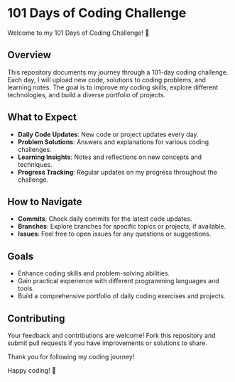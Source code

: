 # 101 Days of Coding Challenge

Welcome to my 101 Days of Coding Challenge! 🎉

## Overview

This repository documents my journey through a 101-day coding challenge. Each day, I will upload new code, solutions to coding problems, and learning notes. The goal is to improve my coding skills, explore different technologies, and build a diverse portfolio of projects.

## What to Expect

- **Daily Code Updates**: New code or project updates every day.
- **Problem Solutions**: Answers and explanations for various coding challenges.
- **Learning Insights**: Notes and reflections on new concepts and techniques.
- **Progress Tracking**: Regular updates on my progress throughout the challenge.

## How to Navigate

- **Commits**: Check daily commits for the latest code updates.
- **Branches**: Explore branches for specific topics or projects, if available.
- **Issues**: Feel free to open issues for any questions or suggestions.

## Goals

- Enhance coding skills and problem-solving abilities.
- Gain practical experience with different programming languages and tools.
- Build a comprehensive portfolio of daily coding exercises and projects.

## Contributing

Your feedback and contributions are welcome! Fork this repository and submit pull requests if you have improvements or solutions to share.

Thank you for following my coding journey!

Happy coding! 🚀
